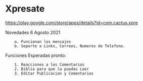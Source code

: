 # Xpresate
https://play.google.com/store/apps/details?id=com.cactus.xpre


Novedades 6 Agosto 2021
```
    a. Funcionan los mensajes
    b. Soporte a Links, Correos, Numeros de Telefono.
```    
Funciones Esperadas pronto:
```
    1. Reacciones a los Comentarios
    2. Biblia para que la puedas Leer
    3. Editar Publicacion y Comentarios
```
